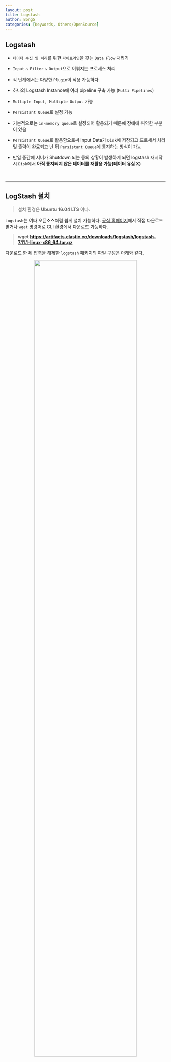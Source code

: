 ```yaml
---
layout: post
title: Logstash
author: Bong5
categories: [Keywords, Others/OpenSource]
---
```


## Logstash

- `데이터 수집 및 처리`를 위한 `파이프라인`을 갖는 `Data Flow` 처리기

- `Input` ~ `Filter` ~ `Output`으로 이뤄지는 프로세스 처리

- 각 단계에서는 다양한 `Plugin`이 적용 가능하다.

- 하나의 Logstash Instance에 여러 pipeline 구축 가능 (`Multi Pipelines`)

- `Multiple Input, Multiple Output` 가능

- `Persistant Queue`로 설정 가능

- 기본적으로는 `in-memory queue`로 설정되어 활용되기 때문에 장애에 취약한 부분이 있음

- `Persistant Queue`로 활용함으로써 Input Data가 `Disk`에 저장되고 프로세서 처리 및 출력이 완료되고 난 뒤 `Persistant Queue`에 통지하는 방식이 가능

- 만일 중간에 서버가 Shutdown 되는 등의 상황이 발생하게 되면 logstash 재시작 시 `Disk`에서 **아직 통지되지 않은 데이터를 재활용 가능(데이터 유실 X)**

<br>

---

## LogStash 설치

> 설치 환경은 **Ubuntu 16.04 LTS** 이다.

`Logstash`는 여타 오픈소스처럼 쉽게 설치 가능하다. [공식 홈페이지](https://www.elastic.co/kr/downloads/logstash)에서 직접 다운로드 받거나 `wget` 명령어로 CLI 환경에서 다운로드 가능하다.

> **wget https://artifacts.elastic.co/downloads/logstash/logstash-7.11.1-linux-x86_64.tar.gz**

다운로드 한 뒤 압축을 해제한 `logstash` 패키지의 파일 구성은 아래와 같다.

<p align="center">
<img src="/assets/img/logstash/img1.PNG" width="80%" height="auto" >
</p>
---

<br>

## Logstash 설정 파일들

`Logstash`는 실행하는데 필요한 설정 파일들이 존재하는데, **두 가지 타입** 이 존재한다.

- **Settings Files(시작과 실행에 대한 옵션을 정의)**
  - 두 개의 파일로써, `logstash.yml`과 `pipelines.yml`.
  - **logstash/config** 디렉토리에 위치한다.

- **Pipeline Configuration Files(파이프라인 처리에 대해 정의)**
  - 사용자 정의 파일로써 `사용자가 직접 생성`해야 한다. 일반적으로 `xxx.conf` 와 같은 이름을 갖는다.
  - **logstash/config** 디렉토리에 샘플 파일이 존재(`logstash-sample.conf`)

<br>
### 1. Settings Files
- **config/logstash.yml**
  - `logstash`의 실행 제어를 위한 `옵션 설정 파일`이다.
  - pipeline 설정, configuration file 위치, 로깅 옵션 등과 같이 다양한 기본 설정이 가능하다.
  - `logstash` 실행 시 별도의 옵션을 주는 것과 같이 해당 파일에 기술하면 적용된다.
  - [logstash.yml 옵션 목록](https://www.elastic.co/guide/en/logstash/current/logstash-settings-file.html)

- **config/pipelines.yml**
  - 기본적으로 `One instance, Multiple pipelines`를 위해 사용하는 설정 파일이다.
  - 파이프라인의 개수, 각 파이프라인의 ID, 각 파이프 라인의 conf 파일 등을 설정한다.
  - 명시적으로 설정되지 않은 설정 값들은 `logstash.yml` 파일에 지정된 기본 값으로 재설정된다.
  - `logstash`를 시작할 때 아무런 옵션 인자 없이 실행하면 자동으로 `pipelines.yml` 파일을 읽는다. 만일 읽지 않게끔 하려면 `-f`, `-e`와 같은 옵션을 주어 실행한다.
  - [pipelines.yml 옵션 목록](https://www.elastic.co/guide/en/logstash/current/multiple-pipelines.html)

<br>
### 2. Pipeline Configuration Files
<p align="center">
<img src="/assets/img/logstash/img3.PNG" width="80%" height="auto" >
</p>

- `.conf` 파일로써 유저가 직접 생성한다. 파이프라인 프로세스 처리, 즉 `Input` ~ `Filter` ~ `Output`에 대하여 기술한 파일이다.
- 각 단계에서 사용할 플러그인을 적용할 수 있다.

---

<br>

## JDBC 플러그인과 TCP 플러그인을 활용한 대용량 데이터 공유/전송 구성

지금까지 간단하게 `logstash`의 구성을 알아봤다. 이번 장에서는 `logstash 설정 파일`들을 직접 수정하고 플러그인을 적용함으로써 대용량 데이터 공유/전송 구성 방법에 대해 알아보겠다.
전체적인 개요도는 아래와 같다.

<img src="/assets/img/logstash/img4.PNG" width="100%" height="auto">

(1) 오라클 데이터베이스로부터 `Data Transfer`가 데이터를 읽어와서
(2) `Data User`들에게 전달하고
(3) `Data User`들은 이 데이터를 로컬에 `Data File`로 저장한다.

각 순번에 해당하는 내용을 하나씩 살펴보도록 하겠다.

<br>

### (1) Data Transfer 설정

> JDBC 플러그인을 활용한 데이터 입력 구성과 TCP 플러그인을 활용한 데이터 출력 구성

개요도에서 (1)번과 같이 `DB`로부터 데이터를 읽어들이기 위해서는 `Data Transfer`의 `input` 단계에서 `JDBC 플러그인`을 사용해야 한다. 또한 (2)번과 같이 데이터를 `Data User`에게 전달하기 위해서 `TCP 플러그인`을 사용하였다.

`TCP 플러그인`을 사용하는데 별다른 사전 설정이 필요하지 않지만 `JDBC 플러그인`을 사용하기 위해서는 연결 대상이되는 DB의 `JDBC Driver`가 필요하다.

전체적인 절차는 아래와 같다.

- `ojdbc.jar`를 `logstash/logstash-core/lib/jar` 디렉토리에 복사한다.
- `config/pipelines.yml` 파일을 편집하여 `pipeline id`,  `pipeline 설정 파일(.conf) 경로` 등을 설정한다.

<p align="center">
<img src="/assets/img/logstash/img5.PNG" width="80%" height="auto">
</p>

- `xxx.conf` 파일을 편집한다. 이 단계에서 `input`에서 활용 될 `JDBC 플러그인`을 설정하고 `output`에서 활용 될 `TCP 플러그인`을 설정할 수 있다.
- 아래 그림은 위의 개요도와 같이 `DB`의 `SF_TX_DOM_TX_BS` 테이블로부터 `5초 간격`으로 데이터를 읽어들이기 위해 `jdbc` 설정을 해주고 `tcp`를 통해 `Data User`에게 전달하기 위한 설정을 해준 모습이다.

<p align="center">
<img src="/assets/img/logstash/img6.PNG" width="80%" height="auto">
</p>

위처럼 절차대로 구성했다면 `Data Transfer`의 구성은 끝난셈이다. `Data Transfer`의 역할을 다시 살펴보면

1. `JDBC 플러그인`을 활용하여 오라클 DB로부터 데이터를 5초 간격으로 불러온다.
2. 읽어들인 데이터를 `TCP 플러그인`을 활용하여 `Data User(manzizac1, manzizac2)`에게 전달한다.

<br>

### (2) Data User 설정

> TCP 플러그인을 활용한 데이터 입력 구성과 File 플러그인을 활용한 데이터 출력 구성

개요도에서 (2)번과 같이 `Data Transfer`과 `TCP` 통신을 하기 위해 `Data User`는 `input` 단계에서 `TCP 플러그인`을 사용해야 한다. 또한 (3)번과 같이 데이터를 로컬에 파일 형태로 저장하기 위해서 `File 플러그인`을 사용한다.

`Data User`는 패키지에 내장된 `TCP 플러그인`, `File 플러그인`을 사용하기 때문에 별다른 추가 구성 없이 `pipelines.yml` 파일과 `xxx.conf` 파일만 편집함으로써 구성을 완료할 수 있다.

- `config/pipelines.yml` 파일을 편집하여 `pipeline id`, `pipeline 설정 파일(xxx.conf) 경로`등을 설정한다.
- `xxx.conf` 파일을 편집하여 `input`에서 활용 될 `TCP 플러그인`을 설정하고 `output`에서 활용 될 `File 플러그인`을 설정한다.

<p align="center">
<img src="/assets/img/logstash/img7.PNG" width="80%" height="auto">
</p>

위처럼 절차대로 구성했다면 `Data User`의 구성은 끝났다. `Data User`의 역할을 다시 살펴보면

1. `TCP 플러그인`을 활용하여 `Data Transfer`로부터 데이터를 전달받는다.
2. 전달받은 데이터를 `File 플러그인`을 활용하여 특정 경로에 저장한다.

<br>

### (3) Data File 확인

이상없이 수행되었다면 `Data User`의 `.conf`파일에서 지정한 `output` 경로에 전달받은 데이터가 저장된 것을 확인할 수 있다.

<p align="center">
<img src="/assets/img/logstash/img8.PNG" width="100%" height="auto">
</p>



### 참고 및 출처

- [공식 홈페이지 한글 영상](https://www.elastic.co/kr/webinars/getting-started-logstash)
- [logstash.yml 설명 및 옵션](https://www.elastic.co/guide/en/logstash/current/logstash-settings-file.html)
- [pipelines.yml 설명 및 옵션](https://www.elastic.co/guide/en/logstash/current/multiple-pipelines.html)
- [logstash JDBC 플러그인](https://www.elastic.co/guide/en/logstash/current/plugins-inputs-jdbc.html)
- [logstash input TCP 플러그인](https://www.elastic.co/guide/en/logstash/current/plugins-inputs-tcp.html)
- [logstash output TCP 플러그인](https://www.elastic.co/guide/en/logstash/current/plugins-outputs-tcp.html)
